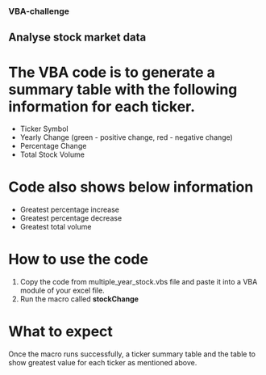 ### VBA-challenge
## Analyse stock market data
# The VBA code is to generate a summary table with the following information for each ticker.
- Ticker Symbol
- Yearly Change (green - positive change, red - negative change)
- Percentage Change
- Total Stock Volume
# Code also shows below information 
- Greatest percentage increase
- Greatest percentage decrease
- Greatest total volume

# How to use the code

1. Copy the code from multiple_year_stock.vbs file and paste it into a VBA module of your excel file.
2. Run the macro called **stockChange**

# What to expect

Once the macro runs successfully, a ticker summary table and the table to show greatest value for each ticker as mentioned above.


